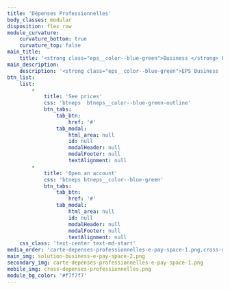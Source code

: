 ```yaml
---
title: 'Dépenses Professionnelles'
body_classes: modular
disposition: flex_row
module_curvature:
    curvature_bottom: true
    curvature_top: false
main_title:
    title: '<strong class="eps__color--blue-green">Business </strong> Expenses'
main_description:
    description: '<strong class="eps__color--blue-green">EPS Business :</strong> turnkey services for business expenses'
btn_list:
    list:
        -
            title: 'See prices'
            css: 'btneps  btneps__color--blue-green-outline'
            btn_tabs:
                tab_btn:
                    href: '#'
                tab_modal:
                    html_area: null
                    id: null
                    modalHeader: null
                    modalFooter: null
                    textAlignment: null
        -
            title: 'Open an account'
            css: 'btneps btneps__color--blue-green'
            btn_tabs:
                tab_btn:
                    href: '#'
                tab_modal:
                    html_area: null
                    id: null
                    modalHeader: null
                    modalFooter: null
                    textAlignment: null
    css_class: 'text-center text-md-start'
media_order: 'carte-depenses-professionnelles-e-pay-space-1.png,cross-depenses-professionnelles.png,solution-business-e-pay-space-2.png'
main_img: solution-business-e-pay-space-2.png
secondary_img: carte-depenses-professionnelles-e-pay-space-1.png
mobile_img: cross-depenses-professionnelles.png
module_bg_color: '#f7f7f7'
---
```


